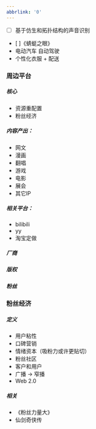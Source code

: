 ```yaml
---
abbrlink: '0'
---
```


- [ ] 基于仿生和拓扑结构的声音识别
- [ ]《蜻蜓之眼》
- 电动汽车 自动驾驶
- 个性化衣服 + 配送

### 周边平台
##### 核心
- 资源重配置
- 粉丝经济
##### 内容产出：
- 网文
- 漫画
- 翻唱
- 游戏
- 电影
- 展会
- 其它IP
##### 相关平台：
- bilibili
- yy
- 淘宝定做
##### 厂商
##### 版权
##### 粉丝

### 粉丝经济
##### 定义
- 用户粘性
- 口碑营销
- 情绪资本（吸粉力或许更贴切）
- 粉丝社区
- 客户和用户
- 广播 -> 窄播
- Web 2.0

##### 相关
- 《粉丝力量大》
- 仙剑奇侠传
